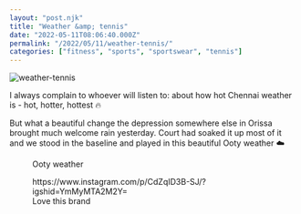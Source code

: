 ```yaml
---
layout: "post.njk"
title: "Weather &amp; tennis"
date: "2022-05-11T08:06:40.000Z"
permalink: "/2022/05/11/weather-tennis/"
categories: ["fitness", "sports", "sportswear", "tennis"]
---
```


![weather-tennis](/assets/images/image57.jpg)

<!-- wp:paragraph -->
<p>I always complain to whoever will listen to: about how hot Chennai weather is - hot, hotter, hottest 🔥</p>
<!-- /wp:paragraph -->

<!-- wp:paragraph -->
<p>But what a beautiful change the depression somewhere else in Orissa brought much welcome rain yesterday. Court had soaked it up most of it and we stood in the baseline and played in this beautiful Ooty weather ☁️</p>
<!-- /wp:paragraph -->

<!-- wp:image {"id":427,"sizeSlug":"large"} -->
<figure class="wp-block-image size-large"><figcaption>Ooty weather</figcaption></figure>
<!-- /wp:image -->

<!-- wp:embed {"url":"https://www.instagram.com/p/CdZqID3B-SJ/?igshid=YmMyMTA2M2Y=","type":"rich","providerNameSlug":"instagram","responsive":true} -->
<figure class="wp-block-embed is-type-rich is-provider-instagram wp-block-embed-instagram"><div class="wp-block-embed__wrapper">
https://www.instagram.com/p/CdZqID3B-SJ/?igshid=YmMyMTA2M2Y=
</div><figcaption>Love this brand </figcaption></figure>
<!-- /wp:embed -->
